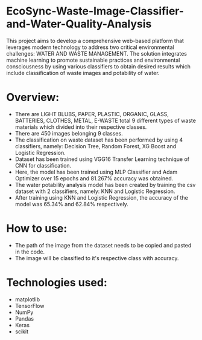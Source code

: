 # EcoSync-Waste-Image-Classifier-and-Water-Quality-Analysis
This project aims to develop a comprehensive web-based platform that leverages modern technology to address two critical environmental challenges:  WATER AND WASTE MANAGEMENT. The solution integrates machine learning to promote sustainable practices and environmental consciousness by using various classifiers to obtain desired results which include classification of waste images and potability of water. 
# Overview:
+ There are LIGHT BLUBS, PAPER, PLASTIC, ORGANIC, GLASS, BATTERIES, CLOTHES, METAL, E-WASTE total 9 different types of waste materials which divided into their respective classes.
+ There are 450 images belonging 9 classes.
+ The classification on waste dataset has been performed by using 4 classifiers, namely: Decision Tree, Random Forest, XG Boost and Logistic Regression.
+ Dataset has been trained using VGG16 Transfer Learning technique of CNN for classification.
+ Here, the model has been trained using MLP Classifier and Adam Optimizer over 15 epochs and 81.267% accuracy was obtained.
+ The water potability analysis model has been created by training the csv dataset with 2 classifiers, namely: KNN and Logistic Regression.
+ After training using KNN and Logistic Regression, the accuracy of the model was 65.34% and 62.84% respectively.
# How to use:
+ The path of the image from the dataset needs to be copied and pasted in the code.
+ The image will be classified to it's respective class with accuracy.
# Technologies used: 
+ matplotlib
+ TensorFlow
+ NumPy
+ Pandas
+ Keras
+ scikit
